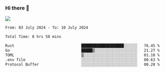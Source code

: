### Hi there 👋️

![](https://komarev.com/ghpvc/?username=Loner1024)

<!--START_SECTION:waka-->

```txt
From: 03 July 2024 - To: 10 July 2024

Total Time: 8 hrs 50 mins

Rust                              ███████████████████░░░░░░   76.45 %
Go                                █████▒░░░░░░░░░░░░░░░░░░░   21.27 %
TOML                              ▒░░░░░░░░░░░░░░░░░░░░░░░░   01.10 %
.env file                         ░░░░░░░░░░░░░░░░░░░░░░░░░   00.63 %
Protocol Buffer                   ░░░░░░░░░░░░░░░░░░░░░░░░░   00.28 %
```

<!--END_SECTION:waka-->



